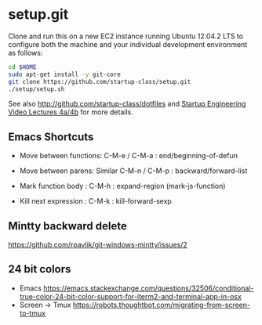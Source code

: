 setup.git
=========
Clone and run this on a new EC2 instance running Ubuntu 12.04.2 LTS to
configure both the machine and your individual development environment as
follows:

```sh
cd $HOME
sudo apt-get install -y git-core
git clone https://github.com/startup-class/setup.git
./setup/setup.sh   
```

See also http://github.com/startup-class/dotfiles and
[Startup Engineering Video Lectures 4a/4b](https://class.coursera.org/startup-001/lecture/index)
for more details.

## Emacs Shortcuts

* Move between functions: C-M-e / C-M-a : end/beginning-of-defun
* Move between parens: Similar C-M-n / C-M-p : backward/forward-list

* Mark function body : C-M-h : expand-region (mark-js-function)

* Kill next expression : C-M-k : kill-forward-sexp

## Mintty backward delete
https://github.com/rpavlik/git-windows-mintty/issues/2

## 24 bit colors

* Emacs
  https://emacs.stackexchange.com/questions/32506/conditional-true-color-24-bit-color-support-for-iterm2-and-terminal-app-in-osx
* Screen -> Tmux
  https://robots.thoughtbot.com/migrating-from-screen-to-tmux


